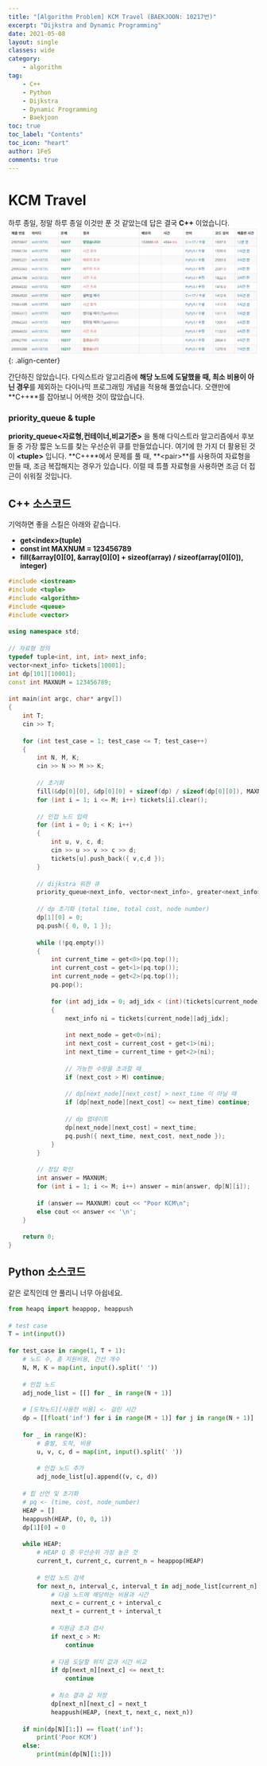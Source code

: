 ```yaml
---
title: "[Algorithm Problem] KCM Travel (BAEKJOON: 10217번)"
excerpt: "Dijkstra and Dynamic Programming"
date: 2021-05-08
layout: single
classes: wide
category:
    - algorithm
tag:
    - C++
    - Python
    - Dijkstra
    - Dynamic Programming
    - Baekjoon
toc: true
toc_label: "Contents"
toc_icon: "heart"
author: 1FeS
comments: true
---
```


# KCM Travel

하루 종일, 정말 하루 종일 이것만 푼 것 같았는데 답은 결국 **C++** 이었습니다.
![history](/_img/2021-05-08/solve_history.jpg){: .align-center}

간단하진 않았습니다. 다익스트라 알고리즘에 **해당 노드에 도달했을 때, 최소 비용이 아닌 경우**를 제외하는 다이나믹 프로그래밍 개념을 적용해 풀었습니다. 오랜만에 **C++**를 잡아보니 어색한 것이 많았습니다.  
  
### priority_queue & tuple
**priority_queue\<자료형,컨테이너,비교기준\>** 을 통해 다익스트라 알고리즘에서 후보들 중 가장 짧은 노드를 찾는 우선순위 큐를 만들었습니다. 여기에 한 가지 더 활용된 것이 **\<tuple\>** 입니다. **C++**에서 문제를 풀 때, **\<pair\>**를 사용하여 자료형을 만들 때, 조금 복잡해지는 경우가 있습니다. 이럴 때 튜플 자료형을 사용하면 조금 더 접근이 쉬워질 것입니다.

## C++ 소스코드

기억하면 좋을 스킬은 아래와 같습니다.
- **get\<index\>(tuple)**
- **const int MAXNUM = 123456789**
- **fill(&array[0][0], &array[0][0] + sizeof(array) / sizeof(array[0][0]), integer)**

``` cpp
#include <iostream>
#include <tuple>
#include <algorithm>
#include <queue>
#include <vector>

using namespace std;

// 자료형 정의
typedef tuple<int, int, int> next_info;
vector<next_info> tickets[10001];
int dp[101][10001];
const int MAXNUM = 123456789;

int main(int argc, char* argv[])
{
	int T;
	cin >> T;

	for (int test_case = 1; test_case <= T; test_case++)
	{
		int N, M, K;
		cin >> N >> M >> K;

		// 초기화
		fill(&dp[0][0], &dp[0][0] + sizeof(dp) / sizeof(dp[0][0]), MAXNUM);
		for (int i = 1; i <= M; i++) tickets[i].clear();

		// 인접 노드 입력
		for (int i = 0; i < K; i++)
		{
			int u, v, c, d;
			cin >> u >> v >> c >> d;
			tickets[u].push_back({ v,c,d });
		}

		// dijkstra 위한 큐
		priority_queue<next_info, vector<next_info>, greater<next_info>> pq;

		// dp 초기화 (total time, total cost, node number)
		dp[1][0] = 0;
		pq.push({ 0, 0, 1 });

		while (!pq.empty())
		{
			int current_time = get<0>(pq.top());
			int current_cost = get<1>(pq.top());
			int current_node = get<2>(pq.top());
			pq.pop();

			for (int adj_idx = 0; adj_idx < (int)(tickets[current_node].size()); adj_idx++)
			{
				next_info ni = tickets[current_node][adj_idx];
				
				int next_node = get<0>(ni);
				int next_cost = current_cost + get<1>(ni);
				int next_time = current_time + get<2>(ni);

				// 가능한 수량을 초과할 때
				if (next_cost > M) continue;

				// dp[next_node][next_cost] > next_time 이 아닐 때
				if (dp[next_node][next_cost] <= next_time) continue;

				// dp 업데이트
				dp[next_node][next_cost] = next_time;
				pq.push({ next_time, next_cost, next_node });
			}
		}

		// 정답 확인
		int answer = MAXNUM;
		for (int i = 1; i <= M; i++) answer = min(answer, dp[N][i]);

		if (answer == MAXNUM) cout << "Poor KCM\n";
		else cout << answer << '\n';
	}

	return 0;
}
```

## Python 소스코드
같은 로직인데 안 풀리니 너무 아쉽네요.

``` python
from heapq import heappop, heappush

# test case
T = int(input())

for test_case in range(1, T + 1):
    # 노드 수, 총 지원비용, 간선 개수
    N, M, K = map(int, input().split(' '))

    # 인접 노드
    adj_node_list = [[] for _ in range(N + 1)]

    # [도착노드][사용한 비용] <- 걸린 시간
    dp = [[float('inf') for i in range(M + 1)] for j in range(N + 1)]

    for _ in range(K):
        # 출발, 도착, 비용
        u, v, c, d = map(int, input().split(' '))

        # 인접 노드 추가
        adj_node_list[u].append((v, c, d))

    # 힙 선언 및 초기화
    # pq <- (time, cost, node_number)
    HEAP = []
    heappush(HEAP, (0, 0, 1))
    dp[1][0] = 0

    while HEAP:
        # HEAP Q 중 우선순위 가장 높은 것
        current_t, current_c, current_n = heappop(HEAP)

        # 인접 노드 검색
        for next_n, interval_c, interval_t in adj_node_list[current_n]:
            # 다음 노드에 해당하는 비용과 시간
            next_c = current_c + interval_c
            next_t = current_t + interval_t

            # 지원금 초과 검사
            if next_c > M:
                continue

            # 다음 도달할 위치 값과 시간 비교
            if dp[next_n][next_c] <= next_t:
                continue

            # 최소 결과 값 저장
            dp[next_n][next_c] = next_t
            heappush(HEAP, (next_t, next_c, next_n))

    if min(dp[N][1:]) == float('inf'):
        print('Poor KCM')
    else:
        print(min(dp[N][1:]))
```